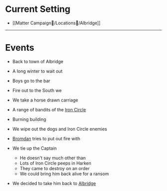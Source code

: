 # Current Setting
- [[Matter Campaign📁/Locations📌/Albridge]] 
---

# Events
-   Back to town of Albridge
-   A long winter to wait out
-   Boys go to the bar
-   Fire out to the South we

-   We take a horse drawn carriage
-   A range of bandits of the [Iron Circle](obsidian://open?vault=DnD&file=Matter%20Campaign%2FClans%2FIron%20Circle) 

-   Burning building
-   We wipe out the dogs and Iron Circle enemies
-   [Bromdan](obsidian://open?vault=DnD&file=Matter%20Campaign%2FPlayers%2FBromdan) tries to put out fire with
-   We tie up the Captain
	-   He doesn't say much other than
	-   Lots of Iron Circle peeps in Harken
	-   They came to destroy on an order
	-   We could bring him back alive for a ransom

-   We decided to take him back to [Albridge](obsidian://open?vault=DnD&file=Matter%20Campaign%2FLocations%2FAlbridge)